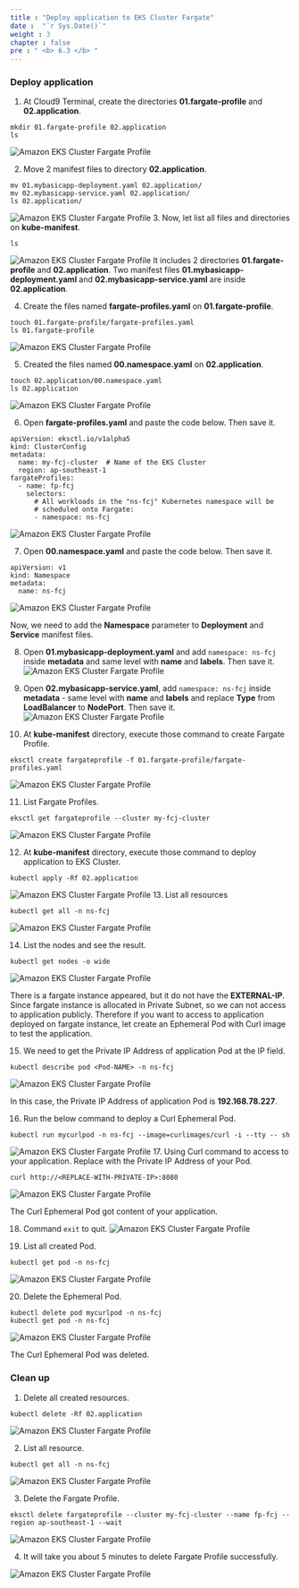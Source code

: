 ```yaml
---
title : "Deploy application to EKS Cluster Fargate"
date :  "`r Sys.Date()`" 
weight : 3 
chapter : false
pre : " <b> 6.3 </b> "
---
```



### Deploy application
1. At Cloud9 Terminal, create the directories **01.fargate-profile** and **02.application**.
```
mkdir 01.fargate-profile 02.application
ls
```
![Amazon EKS Cluster Fargate Profile](../../images/6.deployapptoeks/6.3.fargateprofile/6.3.1.fargateprofile.png?pc=90pt)

2. Move 2 manifest files to directory **02.application**.
```
mv 01.mybasicapp-deployment.yaml 02.application/
mv 02.mybasicapp-service.yaml 02.application/
ls 02.application/
```
![Amazon EKS Cluster Fargate Profile](../../images/6.deployapptoeks/6.3.fargateprofile/6.3.2.fargateprofile.png?pc=90pt)
3. Now, let list all files and directories on **kube-manifest**.
```
ls
```
![Amazon EKS Cluster Fargate Profile](../../images/6.deployapptoeks/6.3.fargateprofile/6.3.3.fargateprofile.png?pc=90pt)
It includes 2 directories **01.fargate-profile** and **02.application**. Two manifest files **01.mybasicapp-deployment.yaml** and **02.mybasicapp-service.yaml** are inside **02.application**.

4. Create the files named **fargate-profiles.yaml** on **01.fargate-profile**.
```
touch 01.fargate-profile/fargate-profiles.yaml
ls 01.fargate-profile
```
![Amazon EKS Cluster Fargate Profile](../../images/6.deployapptoeks/6.3.fargateprofile/6.3.4.fargateprofile.png?pc=90pt)

5. Created the files named **00.namespace.yaml** on **02.application**.
```
touch 02.application/00.namespace.yaml
ls 02.application
```
![Amazon EKS Cluster Fargate Profile](../../images/6.deployapptoeks/6.3.fargateprofile/6.3.5.fargateprofile.png?pc=90pt)

6. Open **fargate-profiles.yaml** and paste the code below. Then save it.
```
apiVersion: eksctl.io/v1alpha5
kind: ClusterConfig
metadata:
  name: my-fcj-cluster  # Name of the EKS Cluster
  region: ap-southeast-1
fargateProfiles:
  - name: fp-fcj
    selectors:
      # All workloads in the "ns-fcj" Kubernetes namespace will be
      # scheduled onto Fargate:      
      - namespace: ns-fcj
```
![Amazon EKS Cluster Fargate Profile](../../images/6.deployapptoeks/6.3.fargateprofile/6.3.6.fargateprofile.png?pc=90pt)

7. Open **00.namespace.yaml** and paste the code below. Then save it.
```
apiVersion: v1
kind: Namespace
metadata: 
  name: ns-fcj
```
![Amazon EKS Cluster Fargate Profile](../../images/6.deployapptoeks/6.3.fargateprofile/6.3.9.fargateprofile.png?pc=90pt)

Now, we need to add the **Namespace** parameter to **Deployment** and **Service** manifest files.

8. Open **01.mybasicapp-deployment.yaml** and add ```namespace: ns-fcj``` inside **metadata** and same level with **name** and **labels**. Then save it.
![Amazon EKS Cluster Fargate Profile](../../images/6.deployapptoeks/6.3.fargateprofile/6.3.7.fargateprofile.png?pc=90pt)

9. Open **02.mybasicapp-service.yaml**, add ```namespace: ns-fcj``` inside **metadata** - same level with **name** and **labels** and replace **Type** from **LoadBalancer** to **NodePort**. Then save it.
![Amazon EKS Cluster Fargate Profile](../../images/6.deployapptoeks/6.3.fargateprofile/6.3.8.fargateprofile.png?pc=90pt)

10. At **kube-manifest** directory, execute those command to create Fargate Profile.
```
eksctl create fargateprofile -f 01.fargate-profile/fargate-profiles.yaml
``` 
![Amazon EKS Cluster Fargate Profile](../../images/6.deployapptoeks/6.3.fargateprofile/6.3.10.fargateprofile.png?pc=90pt)

11. List Fargate Profiles.
```
eksctl get fargateprofile --cluster my-fcj-cluster
```
![Amazon EKS Cluster Fargate Profile](../../images/6.deployapptoeks/6.3.fargateprofile/6.3.11.fargateprofile.png?pc=90pt)

12. At **kube-manifest** directory, execute those command to deploy application to EKS Cluster.
```
kubectl apply -Rf 02.application
```
![Amazon EKS Cluster Fargate Profile](../../images/6.deployapptoeks/6.3.fargateprofile/6.3.12.fargateprofile.png?pc=90pt)
13. List all resources
```
kubectl get all -n ns-fcj
```
![Amazon EKS Cluster Fargate Profile](../../images/6.deployapptoeks/6.3.fargateprofile/6.3.13.fargateprofile.png?pc=90pt)

14. List the nodes and see the result.
```
kubectl get nodes -o wide
```
![Amazon EKS Cluster Fargate Profile](../../images/6.deployapptoeks/6.3.fargateprofile/6.3.14.fargateprofile.png?pc=90pt)

There is a fargate instance appeared, but it do not have the **EXTERNAL-IP**. Since fargate instance is allocated in Private Subnet, so we can not access to application publicly. Therefore if you want to access to application deployed on fargate instance, let create an Ephemeral Pod with Curl image to test the application.

15. We need to get the Private IP Address of application Pod at the IP field.
```
kubectl describe pod <Pod-NAME> -n ns-fcj
```
![Amazon EKS Cluster Fargate Profile](../../images/6.deployapptoeks/6.3.fargateprofile/6.3.15.fargateprofile.png?pc=90pt)

In this case, the Private IP Address of application Pod is **192.168.78.227**.

16. Run the below command to deploy a Curl Ephemeral Pod.
```
kubectl run mycurlpod -n ns-fcj --image=curlimages/curl -i --tty -- sh
```
![Amazon EKS Cluster Fargate Profile](../../images/6.deployapptoeks/6.3.fargateprofile/6.3.16.fargateprofile.png?pc=90pt)
17. Using Curl command to access to your application. Replace with the Private IP Address of your Pod.
```
curl http://<REPLACE-WITH-PRIVATE-IP>:8080
```
![Amazon EKS Cluster Fargate Profile](../../images/6.deployapptoeks/6.3.fargateprofile/6.3.17.fargateprofile.png?pc=90pt)

The Curl Ephemeral Pod got content of your application.

18. Command ```exit``` to quit.
![Amazon EKS Cluster Fargate Profile](../../images/6.deployapptoeks/6.3.fargateprofile/6.3.18.fargateprofile.png?pc=90pt)

19. List all created Pod.
```
kubectl get pod -n ns-fcj
```
![Amazon EKS Cluster Fargate Profile](../../images/6.deployapptoeks/6.3.fargateprofile/6.3.19.fargateprofile.png?pc=90pt)

20. Delete the Ephemeral Pod.
```
kubectl delete pod mycurlpod -n ns-fcj
kubectl get pod -n ns-fcj
```
![Amazon EKS Cluster Fargate Profile](../../images/6.deployapptoeks/6.3.fargateprofile/6.3.20.fargateprofile.png?pc=90pt)

The Curl Ephemeral Pod was deleted.

### Clean up
1. Delete all created resources.
```
kubectl delete -Rf 02.application
```
![Amazon EKS Cluster Fargate Profile](../../images/6.deployapptoeks/6.3.fargateprofile/6.3.21.fargateprofile.png?pc=90pt)

2. List all resource.
```
kubectl get all -n ns-fcj
```
![Amazon EKS Cluster Fargate Profile](../../images/6.deployapptoeks/6.3.fargateprofile/6.3.22.fargateprofile.png?pc=90pt)

3. Delete the Fargate Profile.
```
eksctl delete fargateprofile --cluster my-fcj-cluster --name fp-fcj --region ap-southeast-1 --wait
```
![Amazon EKS Cluster Fargate Profile](../../images/6.deployapptoeks/6.3.fargateprofile/6.3.23.fargateprofile.png?pc=90pt)

4. It will take you about 5 minutes to delete Fargate Profile successfully.

![Amazon EKS Cluster Fargate Profile](../../images/6.deployapptoeks/6.3.fargateprofile/6.3.24.fargateprofile.png?pc=90pt)